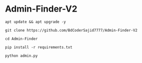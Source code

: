 # Admin-Finder-V2
```
apt update && apt upgrade -y
```
```
git clone https://github.com/BdCoderSajid7777/Admin-Finder-V2
```
```
cd Admin-Finder
```
```
pip install -r requirements.txt
```
```
python admin.py
```
